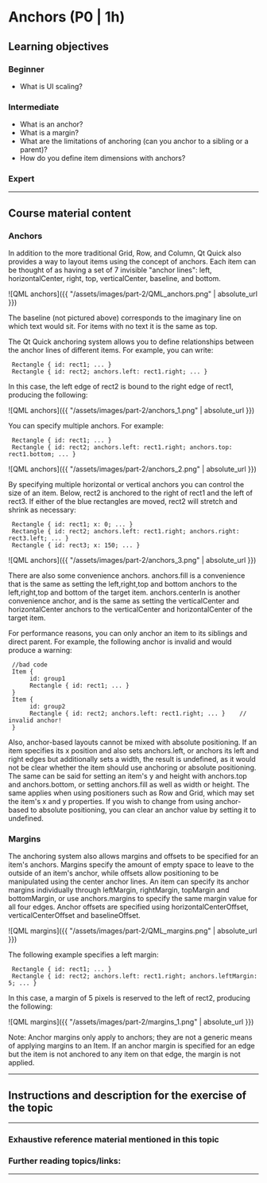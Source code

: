 # Anchors (P0 | 1h)

## Learning objectives

### Beginner

* What is UI scaling?

### Intermediate

* What is an anchor?
* What is a margin?
* What are the limitations of anchoring (can you anchor to a sibling or a parent)?
* How do you define item dimensions with anchors?


### Expert


***

## Course material content

### Anchors

In addition to the more traditional Grid, Row, and Column, Qt Quick also provides a way to layout items using the concept of anchors. Each item can be thought of as having a set of 7 invisible "anchor lines": left, horizontalCenter, right, top, verticalCenter, baseline, and bottom.

![QML anchors]({{ "/assets/images/part-2/QML_anchors.png" | absolute_url }})

The baseline (not pictured above) corresponds to the imaginary line on which text would sit. For items with no text it is the same as top.

The Qt Quick anchoring system allows you to define relationships between the anchor lines of different items. For example, you can write:

     Rectangle { id: rect1; ... }
     Rectangle { id: rect2; anchors.left: rect1.right; ... }

In this case, the left edge of rect2 is bound to the right edge of rect1, producing the following:

![QML anchors]({{ "/assets/images/part-2/anchors_1.png" | absolute_url }})

You can specify multiple anchors. For example:

     Rectangle { id: rect1; ... }
     Rectangle { id: rect2; anchors.left: rect1.right; anchors.top: rect1.bottom; ... }

![QML anchors]({{ "/assets/images/part-2/anchors_2.png" | absolute_url }})

By specifying multiple horizontal or vertical anchors you can control the size of an item. Below, rect2 is anchored to the right of rect1 and the left of rect3. If either of the blue rectangles are moved, rect2 will stretch and shrink as necessary:

     Rectangle { id: rect1; x: 0; ... }
     Rectangle { id: rect2; anchors.left: rect1.right; anchors.right: rect3.left; ... }
     Rectangle { id: rect3; x: 150; ... }

![QML anchors]({{ "/assets/images/part-2/anchors_3.png" | absolute_url }})

There are also some convenience anchors. anchors.fill is a convenience that is the same as setting the left,right,top and bottom anchors to the left,right,top and bottom of the target item. anchors.centerIn is another convenience anchor, and is the same as setting the verticalCenter and horizontalCenter anchors to the verticalCenter and horizontalCenter of the target item.

For performance reasons, you can only anchor an item to its siblings and direct parent. For example, the following anchor is invalid and would produce a warning:

     //bad code
     Item {
          id: group1
          Rectangle { id: rect1; ... }
     }
     Item {
          id: group2
          Rectangle { id: rect2; anchors.left: rect1.right; ... }    // invalid anchor!
     }

Also, anchor-based layouts cannot be mixed with absolute positioning. If an item specifies its x position and also sets anchors.left, or anchors its left and right edges but additionally sets a width, the result is undefined, as it would not be clear whether the item should use anchoring or absolute positioning. The same can be said for setting an item's y and height with anchors.top and anchors.bottom, or setting anchors.fill as well as width or height. The same applies when using positioners such as Row and Grid, which may set the item's x and y properties. If you wish to change from using anchor-based to absolute positioning, you can clear an anchor value by setting it to undefined.

### Margins

The anchoring system also allows margins and offsets to be specified for an item's anchors. Margins specify the amount of empty space to leave to the outside of an item's anchor, while offsets allow positioning to be manipulated using the center anchor lines. An item can specify its anchor margins individually through leftMargin, rightMargin, topMargin and bottomMargin, or use anchors.margins to specify the same margin value for all four edges. Anchor offsets are specified using horizontalCenterOffset, verticalCenterOffset and baselineOffset.

![QML margins]({{ "/assets/images/part-2/QML_margins.png" | absolute_url }})

The following example specifies a left margin:

     Rectangle { id: rect1; ... }
     Rectangle { id: rect2; anchors.left: rect1.right; anchors.leftMargin: 5; ... }

In this case, a margin of 5 pixels is reserved to the left of rect2, producing the following:

![QML margins]({{ "/assets/images/part-2/margins_1.png" | absolute_url }})

Note: Anchor margins only apply to anchors; they are not a generic means of applying margins to an Item. If an anchor margin is specified for an edge but the item is not anchored to any item on that edge, the margin is not applied.

***

## Instructions and description for the exercise of the topic


***

### Exhaustive reference material mentioned in this topic


### Further reading topics/links:


***
